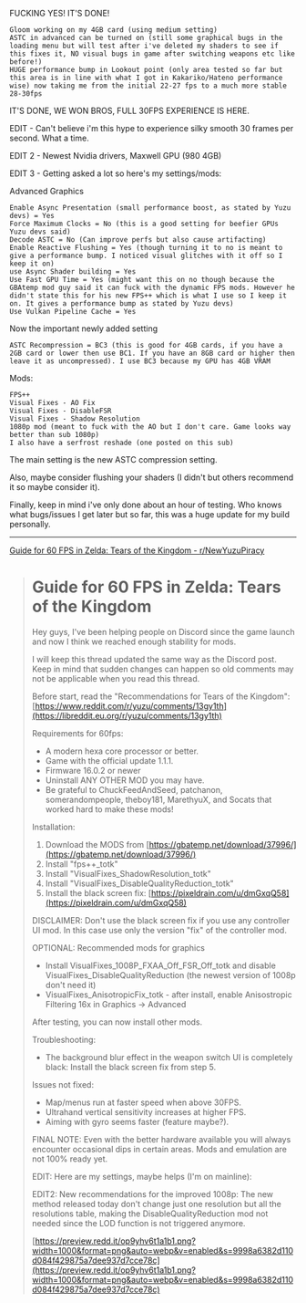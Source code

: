 FUCKING YES! IT'S DONE!

    Gloom working on my 4GB card (using medium setting)
    ASTC in advanced can be turned on (still some graphical bugs in the loading menu but will test after i've deleted my shaders to see if this fixes it, NO visual bugs in game after switching weapons etc like before!)
    HUGE performance bump in Lookout point (only area tested so far but this area is in line with what I got in Kakariko/Hateno performance wise) now taking me from the initial 22-27 fps to a much more stable 28-30fps

IT'S DONE, WE WON BROS, FULL 30FPS EXPERIENCE IS HERE.

EDIT - Can't believe i'm this hype to experience silky smooth 30 frames per second. What a time.

EDIT 2 - Newest Nvidia drivers, Maxwell GPU (980 4GB)

EDIT 3 - Getting asked a lot so here's my settings/mods:

Advanced Graphics

    Enable Async Presentation (small performance boost, as stated by Yuzu devs) = Yes
    Force Maximum Clocks = No (this is a good setting for beefier GPUs Yuzu devs said)
    Decode ASTC = No (Can improve perfs but also cause artifacting)
    Enable Reactive Flushing = Yes (though turning it to no is meant to give a performance bump. I noticed visual glitches with it off so I keep it on)
    use Async Shader building = Yes
    Use Fast GPU Time = Yes (might want this on no though because the GBAtemp mod guy said it can fuck with the dynamic FPS mods. However he didn't state this for his new FPS++ which is what I use so I keep it on. It gives a performance bump as stated by Yuzu devs)
    Use Vulkan Pipeline Cache = Yes

Now the important newly added setting

    ASTC Recompression = BC3 (this is good for 4GB cards, if you have a 2GB card or lower then use BC1. If you have an 8GB card or higher then leave it as uncompressed). I use BC3 because my GPU has 4GB VRAM

Mods:

    FPS++
    Visual Fixes - AO Fix
    Visual Fixes - DisableFSR
    Visual Fixes - Shadow Resolution
    1080p mod (meant to fuck with the AO but I don't care. Game looks way better than sub 1080p)
    I also have a serfrost reshade (one posted on this sub)

The main setting is the new ASTC compression setting.

Also, maybe consider flushing your shaders (I didn't but others recommend it so maybe consider it).

Finally, keep in mind i've only done about an hour of testing. Who knows what bugs/issues I get later but so far, this was a huge update for my build personally.

---

[Guide for 60 FPS in Zelda: Tears of the Kingdom - r/NewYuzuPiracy](https://libreddit.eu.org/r/NewYuzuPiracy/comments/13o8zpz/guide_for_60_fps_in_zelda_tears_of_the_kingdom/)

> # Guide for 60 FPS in Zelda: Tears of the Kingdom
>
> Hey guys, I've been helping people on Discord since the game launch and now I think we reached enough stability for mods.
>
> I will keep this thread updated the same way as the Discord post. Keep in mind that sudden changes can happen so old comments may not be applicable when you read this thread.
>
> Before start, read the "Recommendations for Tears of the Kingdom": [https://www.reddit.com/r/yuzu/comments/13gy1th](https://libreddit.eu.org/r/yuzu/comments/13gy1th)
>
> Requirements for 60fps:
>
> -   A modern hexa core processor or better.
> -   Game with the official update 1.1.1.
> -   Firmware 16.0.2 or newer
> -   Uninstall ANY OTHER MOD you may have.
> -   Be grateful to ChuckFeedAndSeed, patchanon, somerandompeople, theboy181, MarethyuX, and Socats that worked hard to make these mods!
>
> Installation:
>
> 1.  Download the MODS from [https://gbatemp.net/download/37996/](https://gbatemp.net/download/37996/)
> 2.  Install "fps++\_totk"
> 3.  Install "VisualFixes\_ShadowResolution\_totk"
> 4.  Install "VisualFixes\_DisableQualityReduction\_totk"
> 5.  Install the black screen fix: [https://pixeldrain.com/u/dmGxqQ58](https://pixeldrain.com/u/dmGxqQ58)
>
> DISCLAIMER: Don't use the black screen fix if you use any controller UI mod. In this case use only the version "fix" of the controller mod.
>
> OPTIONAL: Recommended mods for graphics
>
> -   Install VisualFixes\_1008P\_FXAA\_Off\_FSR\_Off\_totk and disable VisualFixes\_DisableQualityReduction (the newest version of 1008p don't need it)
> -   VisualFixes\_AnisotropicFix\_totk - after install, enable Anisostropic Filtering 16x in Graphics -> Advanced
>
> After testing, you can now install other mods.
>
> Troubleshooting:
>
> -   The background blur effect in the weapon switch UI is completely black: Install the black screen fix from step 5.
>
> Issues not fixed:
>
> -   Map/menus run at faster speed when above 30FPS.
> -   Ultrahand vertical sensitivity increases at higher FPS.
> -   Aiming with gyro seems faster (feature maybe?).
>
> FINAL NOTE: Even with the better hardware available you will always encounter occasional dips in certain areas. Mods and emulation are not 100% ready yet.
>
> EDIT: Here are my settings, maybe helps (I'm on mainline):
>
> EDIT2: New recommendations for the improved 1008p: The new method released today don't change just one resolution but all the resolutions table, making the DisableQualityReduction mod not needed since the LOD function is not triggered anymore.
>
> [https://preview.redd.it/op9yhv6t1a1b1.png?width=1000&format=png&auto=webp&v=enabled&s=9998a6382d110d084f429875a7dee937d7cce78c](https://preview.redd.it/op9yhv6t1a1b1.png?width=1000&format=png&auto=webp&v=enabled&s=9998a6382d110d084f429875a7dee937d7cce78c)
